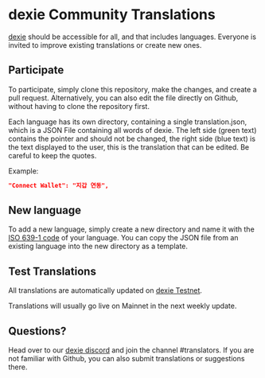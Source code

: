 # dexie Community Translations

[dexie](https://dexie.space) should be accessible for all, and that includes languages. Everyone is invited to improve existing translations or create new ones.

## Participate
To participate, simply clone this repository, make the changes, and create a pull request. Alternatively, you can also edit the file directly on Github, without having to clone the repository first.

Each language has its own directory, containing a single translation.json, which is a JSON File containing all words of dexie. The left side (green text) contains the pointer and should not be changed, the right side (blue text) is the text displayed to the user, this is the translation that can be edited. Be careful to keep the quotes.

Example:
```json
"Connect Wallet": "지갑 연동",
```

## New language
To add a new language, simply create a new directory and name it with the [ISO 639-1 code](https://en.wikipedia.org/wiki/List_of_ISO_639-1_codes) of your language. You can copy the JSON file from an existing language into the new directory as a template.

## Test Translations
All translations are automatically updated on [dexie Testnet](https://testnet.dexie.space). 

Translations will usually go live on Mainnet in the next weekly update.

## Questions?
Head over to our [dexie discord](https://discord.gg/3xUrkAxUmd) and join the channel #translators. If you are not familiar with Github, you can also submit translations or suggestions there.
